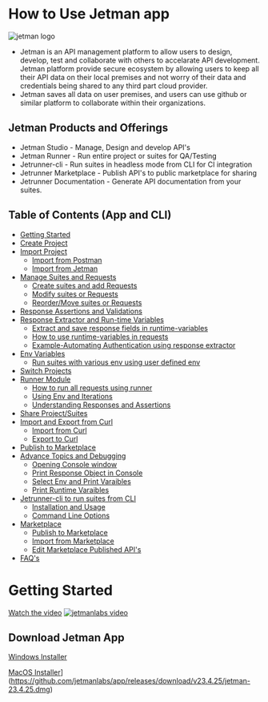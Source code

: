 # How to Use Jetman app
![jetman logo](https://jetmanlabs.com/media/icons/MainPage_jetmanLogo2.png)

* Jetman is an API management platform to allow users to design, develop, test and collaborate with others to accelarate API development. Jetman platform provide secure ecosystem by allowing users to keep all their API data on their local premises and not worry of their data and credentials being shared to any third part cloud provider.
* Jetman saves all data on user premises, and users can use github or similar platform to collaborate within their organizations.


## Jetman Products and Offerings
- Jetman Studio - Manage, Design and develop API's
- Jetman Runner - Run entire project or suites for QA/Testing
- Jetrunner-cli - Run suites in headless mode from CLI for CI integration
- Jetrunner Marketplace - Publish API's to public marketplace for sharing
- Jetrunner Documentation - Generate API documentation from your suites.

## Table of Contents (App and CLI)
- [Getting Started](#getting-started)
- [Create Project](#create-project)
- [Import Project](#import-project)
  - [Import from Postman](#import-from-postman)
  - [Import from Jetman](#import-from-jetman)
- [Manage Suites and Requests](#manage-suites-and-requests)
  - [Create suites and add Requests](#create-suites-and-add-requests)
  - [Modify suites or Requests](#modify-suites-or-requests)
  - [Reorder/Move suites or Requests](#move-suites-or-requests)
- [Response Assertions and Validations](#response-assertions-and-validations)
- [Response Extractor and Run-time Variables](#response-extractor-and-run-time-variables)
  - [Extract and save response fields in runtime-variables](#extract-and-save-response-fields-in-runtime-variables)
  - [How to use runtime-variables in requests](#how-to-use-runtime-variables-in-requests)
  - [Example-Automating Authentication using response extractor](Example-Automating-Authentication-using-response-extractor)
- [Env Variables](#Env-Variables)
  - [Run suites with various env using user defined env](#Run-suites-with-various-env-using-user-defined-env)
- [Switch Projects](#Switch-Projects)
- [Runner Module](#Runner-Module)
  - [How to run all requests using runner](#How-to-run-all-requests-using-runner)
  - [Using Env and Iterations](#Using-Env-and-Iterations)
  - [Understanding Responses and Assertions](#Understanding-Responses-and-Assertions)
- [Share Project/Suites](#Share-Project/Suites)
- [Import and Export from Curl](#Import-and-Export-from-Curl)
  - [Import from Curl](#Import-from-Curl)
  - [Export to Curl](#Export-to-Curl)
- [Publish to Marketplace](#Publish-to-Marketplace)
- [Advance Topics and Debugging](#Advance-Topics-and-Debugging)
  - [Opening Console window](#Opening-Console-window)
  - [Print Response Object in Console](#Print-Response-Object-in-Console)
  - [Select Env and Print Varaibles](#Select-Env-and-Print-Varaibles)
  - [Print Runtime Varaibles](#Print-Runtime-Varaibles)
- [Jetrunner-cli to run suites from CLI](#Jetrunner-cli-to-run-suites-from-CLI)
  - [Installation and Usage](#Installation-and-Usage)
  - [Command Line Options](#Command-Line-Options)
- [Marketplace](#Marketplace)
  - [Publish to Marketplace](#Publish-to-Marketplace)
  - [Import from Marketplace](#Import-from-Marketplace)
  - [Edit Marketplace Published API's](#Edit-Marketplace-Published-API's)
- [FAQ's](#FAQ's)

# Getting Started


[Watch the video](https://youtu.be/8pbItxrKSFc)
[![jetmanlabs video](http://i3.ytimg.com/vi/8pbItxrKSFc/hqdefault.jpg)](https://youtu.be/8pbItxrKSFc)
## Download Jetman App

[Windows Installer](https://github.com/jetmanlabs/app/releases/download/v23.4.25/jetman-Setup-23.4.25.exe)

[MacOS Installer](https://jetmanlabs.com/docs/media/ss/mac.png)](https://github.com/jetmanlabs/app/releases/download/v23.4.25/jetman-23.4.25.dmg)

